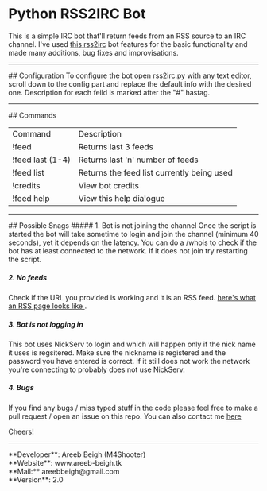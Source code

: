 # Python RSS2IRC Bot
This is a simple IRC bot that'll return feeds from an RSS source to an IRC channel.
I've used <a href="https://github.com/maK-/rss2irc-bot" target="_blank">this rss2irc</a> bot features for the basic functionality and made many additions,
bug fixes and improvisations.
<hr>
## Configuration
To configure the bot open rss2irc.py with any text editor, scroll down to the config part and replace the default info with the desired one.
Description for each feild is marked after the "#" hastag.
<hr>
## Commands
<table width="50%">
<td>Command</td>
<td>Description</td>
<tr>
<td>!feed</td><td>Returns last 3 feeds</td>
</tr>
<tr>
<td>!feed last (1-4)</td><td>Returns last 'n' number of feeds</td>
</tr>
<tr>
<td>!feed list</td><td>Returns the feed list currently being used</td>
</tr>
<tr>
<td>!credits</td><td>View bot credits</td>
</tr>
<tr>
<td>!feed help</td><td>View this help dialogue</td>
</tr>
</table>
<hr>
## Possible Snags
##### 1. Bot is not joining the channel
Once the script is started the bot will take sometime to login and join the channel (minimum 40 seconds),
yet it depends on the latency. You can do a /whois <bot nick> to check if the bot has at least connected to the network.
If it does not join try restarting the script.

##### 2. No feeds
Check if the URL you provided is working and it is an RSS feed. 
<a href="http://www.irchound.tk/forum/syndication.php?fid=2,14,18,4,5,11,17,6,21,23,24,22&limit=5" target="_blank">
here's what an RSS page looks like
</a>.

##### 3. Bot is not logging in
This bot uses NickServ to login and which will happen only if the nick name it uses is regsitered. Make sure
the nickname is registered and the password you have entered is correct. If it still does not work the network you're connecting to
probably does not use NickServ.

##### 4. Bugs
If you find any bugs / miss typed stuff in the code please feel free to make a pull request / open an issue on this repo.
You can also contact me <a href="http://www.areeb-beigh.tk/contact.html" target="_blank">here</a>

Cheers!
<hr>
**Developer**: Areeb Beigh (M4Shooter)<br>
**Website**: www.areeb-beigh.tk<br>
**Mail:** areebbeigh@gmail.com<br>
**Version**: 2.0
